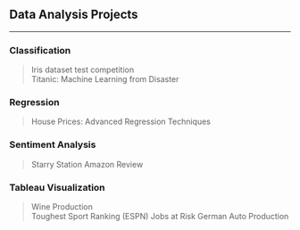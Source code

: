## Data Analysis Projects
_________
### Classification
>Iris dataset test competition <br>
>Titanic: Machine Learning from Disaster
### Regression
>House Prices: Advanced Regression Techniques

### Sentiment Analysis
> Starry Station Amazon Review

### Tableau Visualization
> Wine Production <br>
> Toughest Sport Ranking (ESPN)
> Jobs at Risk
> German Auto Production
